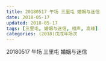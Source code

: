```yaml
---
title: 20180517 午场 三里屯 婚姻与迷信
date: 2018-05-17
updated: 2018-05-17
tags: [三里屯, 婚姻与迷信, 相声, 高峰]
categories: (2018)戊戌年场次 
---
```

20180517 午场 三里屯 婚姻与迷信
